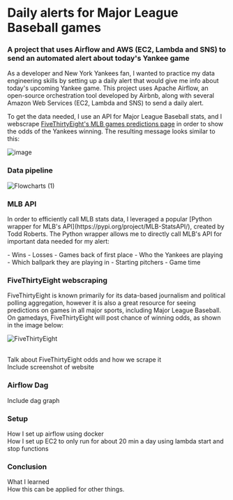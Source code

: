 # Daily alerts for Major League Baseball games
### A project that uses Airflow and AWS (EC2, Lambda and SNS) to send an automated alert about today's Yankee game

<p>As a developer and New York Yankees fan, I wanted to practice my data engineering skills by setting up a daily alert that would give me info about today's upcoming Yankee game.
This project uses Apache Airflow, an open-source orchestration tool developed by Airbnb, along with several Amazon Web Services (EC2, Lambda and SNS) to send a daily alert. 

To get the data needed, I use an API for Major League Baseball stats, and I webscrape [FiveThirtyEight's MLB games predictions page](https://projects.fivethirtyeight.com/2023-mlb-predictions/games/) in order to show the odds of the Yankees winning. The resulting message looks similar to this:
</p>

![image](https://github.com/DElwell90/baseball-project/assets/26678347/42d2d335-4dc1-415f-9307-637fd22dd62e)

### Data pipeline
![Flowcharts (1)](https://github.com/DElwell90/baseball-project/assets/26678347/994d5f54-49cf-42d3-8510-27c503729620)


### MLB API
<p>In order to efficiently call MLB stats data, I leveraged a popular [Python wrapper for MLB's API](https://pypi.org/project/MLB-StatsAPI/), created by Todd Roberts. The Python wrapper allows me to directly call MLB's API for important data needed for my alert: </p>
- Wins
- Losses
- Games back of first place
- Who the Yankees are playing
- Which ballpark they are playing in
- Starting pitchers
- Game time


### FiveThirtyEight webscraping
<p> FiveThirtyEight is known primarily for its data-based journalism and political polling aggregation, however it is also a great resource for seeing predictions on games in all major sports, including Major League Baseball. On gamedays, FiveThirtyEight will post chance of winning odds, as shown in the image below:</p>

![FiveThirtyEight](https://github.com/DElwell90/baseball-project/assets/26678347/5d10046f-1a3d-44c4-b858-bebd565b55fe)



<br>
Talk about FiveThirtyEight odds and how we scrape it <br>
Include screenshot of website


### Airflow Dag
Include dag graph

### Setup
How I set up airflow using docker <br>
How I set up EC2 to only run for about 20 min a day using lambda start and stop functions

### Conclusion
What I learned <br>
How this can be applied for other things.
